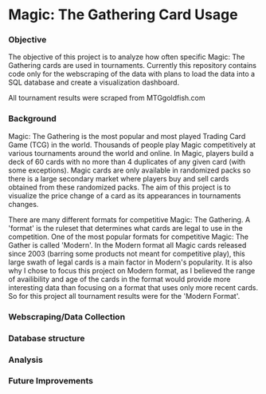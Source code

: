# Magic: The Gathering Card Usage
### Objective
The objective of this project is to analyze how often specific Magic: The Gathering cards are used in tournaments. Currently this repository contains code only for the webscraping of the data with plans to load the data into a SQL database and create a visualization dashboard.

All tournament results were scraped from MTGgoldfish.com

### Background
Magic: The Gathering is the most popular and most played Trading Card Game (TCG) in the world. Thousands of people play Magic competitively at various tournaments around the world and online. In Magic, players build a deck of 60 cards with no more than 4 duplicates of any given card (with some exceptions). Magic cards are only available in randomized packs so there is a large secondary market where players buy and sell cards obtained from these randomized packs. The aim of this project is to visualize the price change of a card as its appearances in tournaments changes.

There are many different formats for competitive Magic: The Gathering. A 'format' is the ruleset that determines what cards are legal to use in the competition. One of the most popular formats for competitive Magic: The Gather is called 'Modern'. In the Modern format all Magic cards released since 2003 (barring some products not meant for competitive play), this large swath of legal cards is a main factor in Modern's popularity. It is also why I chose to focus this project on Modern format, as I believed the range of availibility and age of the cards in the format would provide more interesting data than focusing on a format that uses only more recent cards. So for this project all tournament results were for the 'Modern Format'.

### Webscraping/Data Collection

### Database structure

### Analysis

### Future Improvements
